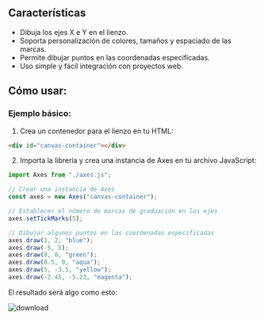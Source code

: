 ## Características
- Dibuja los ejes X e Y en el lienzo.
- Soporta personalización de colores, tamaños y espaciado de las marcas.
- Permite dibujar puntos en las coordenadas especificadas.
- Uso simple y fácil integración con proyectos web.

## Cómo usar:
### Ejemplo básico:
1. Crea un contenedor para el lienzo en tu HTML:
```html
<div id="canvas-container"></div>
```

2. Importa la librería y crea una instancia de Axes en tu archivo JavaScript:
```javascript
import Axes from "./axes.js";

// Crear una instancia de Axes
const axes = new Axes("canvas-container");

// Establecer el número de marcas de graduación en los ejes
axes.setTickMarks(5);

// Dibujar algunos puntos en las coordenadas especificadas
axes.draw(1, 2, "blue");
axes.draw(-5, 5);
axes.draw(8, 8, "green");
axes.draw(0.5, 0, "aqua");
axes.draw(5, -3.5, "yellow");
axes.draw(-2.45, -5.23, "magenta");
```

El resultado será algo como esto:

![download](https://github.com/user-attachments/assets/5937265b-75f0-4c61-b08d-25c274e5bb33)
